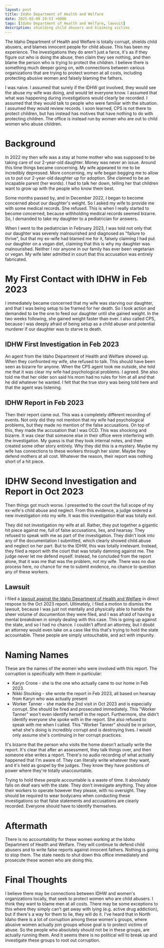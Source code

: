 ```yaml
---
layout: post
title: Idaho Department of Health and Welfare
date: 2025-02-09 19:53 +0000
tags: [Idaho Department of Health and Welfare, lawsuit]
description: shielding child abusers and blaiming victims
---
```

The Idaho Department of Health and Welfare is totally corrupt, shields child abusers, and blames innocent people for child abuse. This has been my experience. The investigations they do aren't just a farce, it's as if they figure out who is doing the abuse, then claim they see nothing, and then blame the person who is trying to protect the children. I believe there is something much deeper going on, with connections between various organizations that are trying to protect women at all costs, including protecting abusive women and falsely blaming the fathers.

I was naive. I assumed that surely if the IDHW got involved, they would see the abuse my wife was doing, and would let everyone know. I assumed that what was happening during investigations would clearly be recorded. I assumed that they would talk to people who were familiar with the situation. I assumed they would review records. I soon learned, CPS is not there to protect children, but has instead has motives that have nothing to do with protecting children. The office is instead run by women who are out to child women who abuse children.

# Background

In 2022 my then wife was a stay at home mother who was supposed to be taking care of our 2-year-old daughter. Money was never an issue. Around this time things became concerning. My wife appeared to me to be incredibly depressed. More concerning, my wife began begging me to allow us to put our 2-year-old daughter up for adoption. She claimed to be an incapable parent (her words). I had to talk her down, telling her that children want to grow up with the people who know them best.

Some months passed by, and in December 2022, I began to become concerned about our daughter's weight. So I asked my wife to provide me with some medical records. She refused. This is when I really started to become concerned, because withholding medical records seemed bizarre. So, I demanded to take my daughter to a pediatrician for answers.

When I went to the pediatrician in February 2023, I was told not only that our daughter was severely malnourished and diagnosed as "failure to thrive", but that my ex-wife had blamed me for it, falsely claiming I had put our daughter on a vegan diet, claiming that this is why my daughter was malnourished. Neither I nor anyone in our family has ever been vegetarian or vegan. My wife later admitted in court that this accusation was entirely fabricated.

# My First Contact with IDHW in Feb 2023

I immediately became concerned that my wife was starving our daughter, and that I was being setup to be framed for her death. So I took action and demanded to be the one to feed our daughter until she gained weight. In the two weeks following, she gained weight faster than ever. I also called CPS, because I was deeply afraid of being setup as a child abuser and potential murderer if our daughter was to starve to death.

## IDHW First Investigation in Feb 2023

An agent from the Idaho Department of Health and Welfare showed up. When they confronted my wife, she refused to talk. This should have been seen as bizarre for anyone. When the CPS agent took me outside, she told me that it was clear my wife had psychological problems. I agreed. She also told me that her older son said his mom had no rules for him at all and that he did whatever he wanted. I felt that the true story was being told here and that the agent was listening.

## IDHW Report in Feb 2023

Then their report came out. This was a completely different recording of events. Not only did they not mention that my wife had psychological problems, but they made no mention of the false accusations. On top of this, they made the accusation that I was OCD. This was shocking and bizarre. It was clear that someone else in their office were interfering with the investigation. My guess is that they took internal notes, and then created some other story entirely. Why they did this is a mystery. Maybe my wife has connections to these workers through her sister. Maybe they defend mothers at all cost. Whatever the reason, their report was nothing short of a hit piece.

# IDHW Second Investigation and Report in Oct 2023

Then things got much worse. I presented to the court the full scope of my ex-wife's child abuse and neglect. From this evidence, a judge ordered a new investigation into my wife. It was this investigation that was totally evil.

They did not investigation my wife at all. Rather, they put together a gigantic hit piece against me, full of false accusations, lies, and hearsay. They refused to speak with me as part of the investigation. They didn't look into any of the documentation I submitted, which clearly showed child abuse and neglect on her part. But to the IDHW, this was totally irrelevant. Instead, they filed a report with the court that was totally damning against me. The judge never let me defend myself. Instead, he concluded from the report alone, that it was me that was the problem, not my wife. There was no due process here, no chance for me to submit evidence, no chance to question any of these workers. 

## Lawsuit 

I filed a [lawsuit against the Idaho Department of Health and Welfare](https://www.pacermonitor.com/public/case/52812750/Newlin_v_Idaho_Department_of_Health_and_Welfare_et_al) in direct respose to the Oct 2023 report. Ultimately, I filed a motion to dismiss the lawsuit, because I was just not mentally and physically able to handle the sheer volume of documention they were filed, and I was afraid of having a mental breakdown in simply dealing with this case. This is going up against the state, and so I had no chance. I couldn't afford an attorney, but I doubt an attorney would even take on a case like this that's trying to hold the state accountable. These people are simply untouchable, and act with impunity.

# Naming Names

These are the names of the women who were involved with this report. The corruption is specifically with them in particular:

- Karyn Crone - she is the one who actually came to our home in Feb 2023.
- Nikki Stocking - she wrote the report in Feb 2023, all based on hearsay from Karyn who was actually present
- Worker Tanner - she made the 2nd visit in Oct 2023 and is especially corrupt. She should be fired and prosecuted immediately. This "Worker Tanner" won't even identify herself in the report. Furthermore, she didn't identify everyone she spoke with in the report. She also refused to speak with me when I called. This "Worker Tanner" should be in prison, what she's doing is incredibly corrupt and is destroying lives. I would only assume she's continuing in her corrupt practices.

It's bizarre that the person who visits the home doesn't actually write the report. It's clear that after an assessment, they talk things over, and then someone else writes a report. There's no audio recording of what actually happened that I'm aware of. They can literally write whatever they want, and it's held as gospel by the judges. They know they have positions of power where they're totally unaccountable. 

Trying to hold these people accountable is a waste of time. It absolutely falls on deaf ears with the state. They don't invesigate anything. They allow their workers to operate however they please, with no oversight. They should be required to wear bodycams when conducting these investigations so that false statements and accusations are clearly recorded. Everyone should have to identify themselves.

# Aftermath

There is no accountability for these women working at the Idoho Department of Health and Welfare. They will continue to defend child abusers and to write false reports against innocent fathers. Nothing is going to stop them. The state needs to shut down this office immediately and prosecute these women who are doing this.

# Final Thoughts

I believe there may be connections between IDHW and women's organizations locally, that seek to protect women who are child abusers. I think they want to blame men at all costs. There may be some exceptions to this where they simply can't get away with lying (e.g. active drug addiction), but if there's a way for them to lie, they will do it. I've heard that in North Idaho there is a lot of corruption among these women's groups, where abusive women actually join groups whose goal is to protect victims of abuse. So the people who absolutely should not be in these groups, are actually running them. And it seems there is no political will to break up and investigate these groups to root out corruption.
